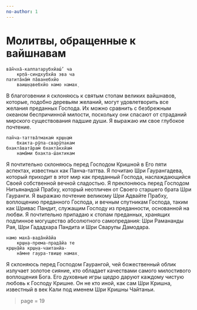 ```yaml
---
no-author: 1
---
```


# Молитвы, обращенные к вайшнавам

    ва̄н̃чха̄-калпатарубхйаш́’ ча
        кр̣па̄-синдхубхйа эва ча
    патита̄на̄м̇ па̄ванебхйо
        ваиш̣н̣авебхйо намо намах̣

В благоговении я склоняюсь к святым стопам великих вайшнавов, которые, подобно деревьям желаний, могут удовлетворить все желания преданных Господа. Их можно сравнить с безбрежным океаном беспричинной милости, поскольку они спасают от страданий мирского существования падшие души. Я выражаю им свое глубокое почтение.

    пан̃ча-таттва̄тмакам̇ кр̣ш̣н̣ам̇
        бхакта-рӯпа-сварӯпакам
    бхакта̄вата̄рам̇ бхакта̄кхйам̇
        нама̄ми бхакта-ш́актикам

Я почтительно склоняюсь перед Господом Кришной в Его пяти аспектах, известных как Панча-таттва. Я почитаю Шри Гаурангадева, который приходит в этот мир как преданный Господа, наслаждающийся Своей собственной вечной сладостью. Я преклоняюсь перед Господом Нитьянандой Прабху, который неотличен от Своего старшего брата Шри Гауранги. Я выражаю почтение великому Шри Адвайте Прабху, воплощению преданного Господа, и вечным спутникам Господа, таким как Шривас Пандит, служащим Господу из преданности, основанной на любви. Я почтительно припадаю к стопам преданных, хранящих подлинное могущество абсолютного самопредания: Шри Рамананды Рая, Шри Гададхара Пандита и Шри Сварупы Дамодара.

    намо маха̄-вада̄нйа̄йа
        кр̣ш̣н̣а-према-прада̄йа те
    кр̣ш̣н̣а̄йа кр̣ш̣н̣а-чаитанйа-
        на̄мне гаура-твиш̣е намах̣

Я склоняюсь перед Господом Гаурангой, чей божественный облик излучает золотое сияние, кто обладает качествами самого милостивого воплощения Бога. Его духовные игры щедро даруют каждому чистую любовь к Господу Кришне. Он не кто иной, как сам Шри Кришна, известный в век Кали под именем Шри Кришны Чайтаньи.


> page = 19
